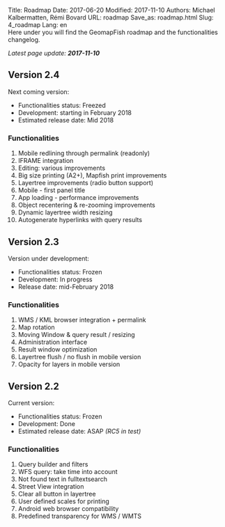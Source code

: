Title: Roadmap
Date: 2017-06-20
Modified: 2017-11-10
Authors: Michael Kalbermatten, Rémi Bovard
URL: roadmap
Save_as: roadmap.html
Slug: 4_roadmap
Lang: en
<br />
Here under you will find the GeomapFish roadmap and the functionalities changelog.

*Latest page update: **2017-11-10***

## Version 2.4

Next coming version:

* Functionalities status: Freezed
* Development: starting in February 2018
* Estimated release date: Mid 2018

### Functionalities

1. Mobile redlining through permalink (readonly)
2. IFRAME integration
3. Editing: various improvements
4. Big size printing (A2+), Mapfish print improvements
5. Layertree improvements (radio button support)
6. Mobile - first panel title
7. App loading - performance improvements
8. Object recentering & re-zooming improvements
9. Dynamic layertree width resizing
10. Autogenerate hyperlinks with query results 

## Version 2.3

Version under development:

* Functionalities status: Frozen
* Development: In progress
* Release date: mid-February 2018

### Functionalities

1. WMS / KML browser integration + permalink
2. Map rotation
3. Moving Window & query result / resizing
4. Administration interface
5. Result window optimization
6. Layertree flush / no flush in mobile version
7. Opacity for layers in mobile version

## Version 2.2

Current version:

* Functionalities status: Frozen
* Development: Done
* Estimated release date: ASAP *(RC5 in test)*

### Functionalities

1. Query builder and filters
2. WFS query: take time into account
3. Not found text in fulltextsearch
4. Street View integration
5. Clear all button in layertree
6. User defined scales for printing
7. Android web browser compatibility
8. Predefined transparency for WMS / WMTS
